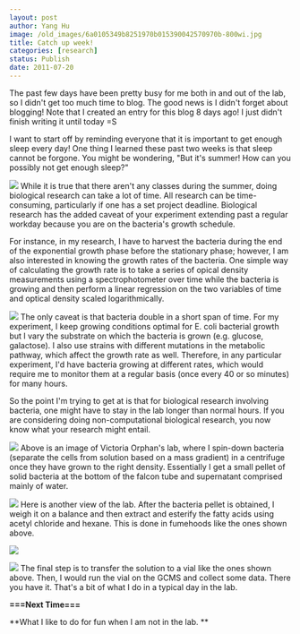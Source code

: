 ```yaml
---
layout: post
author: Yang Hu
image: /old_images/6a0105349b8251970b015390042570970b-800wi.jpg
title: Catch up week!
categories: [research]
status: Publish
date: 2011-07-20
---
```



The past few days have been pretty busy for me both in and out of the lab, so I didn't get too much time to blog. The good news is I didn't forget about blogging! Note that I created an entry for this blog 8 days ago! I just didn't finish writing it until today =S

I want to start off by reminding everyone that it is important to get enough sleep every day! One thing I learned these past two weeks is that sleep cannot be forgone. You might be wondering, "But it's summer! How can you possibly not get enough sleep?"

![](/old_images/6a0105349b8251970b01539005100b970b-800wi.jpg)
While it is true that there aren't any classes during the summer, doing biological research can take a lot of time. All research can be time-consuming, particularly if one has a set project deadline. Biological research has the added caveat of your experiment extending past a regular workday because you are on the bacteria's growth schedule.

For instance, in my research, I have to harvest the bacteria during the end of the exponential growth phase before the stationary phase; however, I am also interested in knowing the growth rates of the bacteria. One simple way of calculating the growth rate is to take a series of opical density measurements using a spectrophotometer over time while the bacteria is growing and then perform a linear regression on the two variables of time and optical density scaled logarithmically.


![](/old_images/6a0105349b8251970b014e89f7a6c1970d-800wi.jpg)
The only caveat is that bacteria double in a short span of time. For my experiment, I keep growing conditions optimal for E. coli bacterial growth but I vary the substrate on which the bacteria is grown (e.g. glucose, galactose). I also use strains with different mutations in the metabolic pathway, which affect the growth rate as well. Therefore, in any particular experiment, I'd have bacteria growing at different rates, which would require me to monitor them at a regular basis (once every 40 or so minutes) for many hours.

So the point I'm trying to get at is that for biological research involving bacteria, one might have to stay in the lab longer than normal hours. If you are considering doing non-computational biological research, you now know what your research might entail.


![](/old_images/6a0105349b8251970b014e89f86a14970d-800wi.jpg)
Above is an image of Victoria Orphan's lab, where I spin-down bacteria (separate the cells from solution based on a mass gradient) in a centrifuge once they have grown to the right density. Essentially I get a small pellet of solid bacteria at the bottom of the falcon tube and supernatant comprised mainly of water.


![](/old_images/6a0105349b8251970b015390051191970b-800wi.jpg)
Here is another view of the lab. After the bacteria pellet is obtained, I weigh it on a balance and then extract and esterify the fatty acids using acetyl chloride and hexane. This is done in fumehoods like the ones shown above.


![](/old_images/6a0105349b8251970b014e89f99978970d.png)


![](/old_images/6a0105349b8251970b015390063ef3970b.jpg)
The final step is to transfer the solution to a vial like the ones shown above. Then, I would run the vial on the GCMS and collect some data. There you have it. That's a bit of what I do in a typical day in the lab.

**===Next Time===**

**What I like to do for fun when I am not in the lab. **

